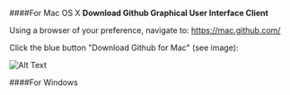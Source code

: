 ####For Mac OS X
__Download Github Graphical User Interface Client__

Using a browser of your preference, navigate to: https://mac.github.com/

Click the blue button "Download Github for Mac" (see image):

![Alt Text](https://cloud.githubusercontent.com/assets/6100156/6279179/1112bda0-b86c-11e4-9786-b5b387f3b851.png)


####For Windows
